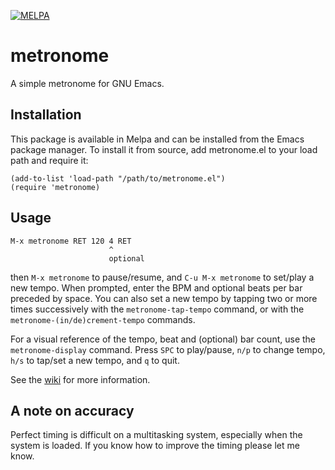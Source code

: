 [![MELPA](https://melpa.org/packages/metronome-badge.svg)](https://melpa.org/#/metronome)

# metronome

A simple metronome for GNU Emacs.

## Installation

This package is available in Melpa and can be installed from the Emacs
package manager. To install it from source, add metronome.el to your
load path and require it:

```
(add-to-list 'load-path "/path/to/metronome.el")
(require 'metronome)
```

## Usage

```
M-x metronome RET 120 4 RET
                      ^
                      optional
```

then `M-x metronome` to pause/resume, and `C-u M-x metronome` to
set/play a new tempo. When prompted, enter the BPM and optional beats
per bar preceded by space. You can also set a new tempo by tapping two
or more times successively with the `metronome-tap-tempo` command, or
with the `metronome-(in/de)crement-tempo` commands.

For a visual reference of the tempo, beat and (optional) bar count,
use the `metronome-display` command. Press `SPC` to play/pause, `n/p`
to change tempo, `h/s` to tap/set a new tempo, and `q` to quit.

See the [wiki](https://gitlab.com/jagrg/metronome/-/wikis/pages) for
more information.

## A note on accuracy

Perfect timing is difficult on a multitasking system, especially when
the system is loaded. If you know how to improve the timing please let
me know.

